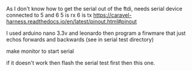 As I don't know how to get the serial out of the ftdi, 
needs serial device connected to 5 and 6
5 is rx
6 is tx
https://caravel-harness.readthedocs.io/en/latest/pinout.html#pinout

I used arduino nano 3.3v and leonardo
then program a firwmare that just echos forwards and backwards (see in serial test directory)

make monitor to start serial

if it doesn't work then flash the serial test first then this one.
